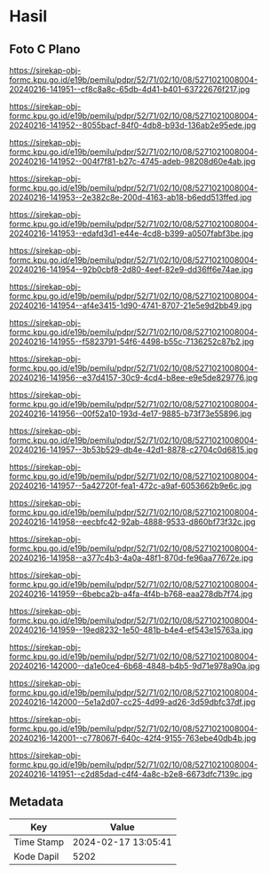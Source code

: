 # Hasil

## Foto C Plano

https://sirekap-obj-formc.kpu.go.id/e19b/pemilu/pdpr/52/71/02/10/08/5271021008004-20240216-141951--cf8c8a8c-65db-4d41-b401-63722676f217.jpg

https://sirekap-obj-formc.kpu.go.id/e19b/pemilu/pdpr/52/71/02/10/08/5271021008004-20240216-141952--8055bacf-84f0-4db8-b93d-136ab2e95ede.jpg

https://sirekap-obj-formc.kpu.go.id/e19b/pemilu/pdpr/52/71/02/10/08/5271021008004-20240216-141952--004f7f81-b27c-4745-adeb-98208d60e4ab.jpg

https://sirekap-obj-formc.kpu.go.id/e19b/pemilu/pdpr/52/71/02/10/08/5271021008004-20240216-141953--2e382c8e-200d-4163-ab18-b6edd513ffed.jpg

https://sirekap-obj-formc.kpu.go.id/e19b/pemilu/pdpr/52/71/02/10/08/5271021008004-20240216-141953--edafd3d1-e44e-4cd8-b399-a0507fabf3be.jpg

https://sirekap-obj-formc.kpu.go.id/e19b/pemilu/pdpr/52/71/02/10/08/5271021008004-20240216-141954--92b0cbf8-2d80-4eef-82e9-dd36ff6e74ae.jpg

https://sirekap-obj-formc.kpu.go.id/e19b/pemilu/pdpr/52/71/02/10/08/5271021008004-20240216-141954--af4e3415-1d90-4741-8707-21e5e9d2bb49.jpg

https://sirekap-obj-formc.kpu.go.id/e19b/pemilu/pdpr/52/71/02/10/08/5271021008004-20240216-141955--f5823791-54f6-4498-b55c-7136252c87b2.jpg

https://sirekap-obj-formc.kpu.go.id/e19b/pemilu/pdpr/52/71/02/10/08/5271021008004-20240216-141956--e37d4157-30c9-4cd4-b8ee-e9e5de829776.jpg

https://sirekap-obj-formc.kpu.go.id/e19b/pemilu/pdpr/52/71/02/10/08/5271021008004-20240216-141956--00f52a10-193d-4e17-9885-b73f73e55896.jpg

https://sirekap-obj-formc.kpu.go.id/e19b/pemilu/pdpr/52/71/02/10/08/5271021008004-20240216-141957--3b53b529-db4e-42d1-8878-c2704c0d6815.jpg

https://sirekap-obj-formc.kpu.go.id/e19b/pemilu/pdpr/52/71/02/10/08/5271021008004-20240216-141957--5a42720f-fea1-472c-a9af-6053662b9e6c.jpg

https://sirekap-obj-formc.kpu.go.id/e19b/pemilu/pdpr/52/71/02/10/08/5271021008004-20240216-141958--eecbfc42-92ab-4888-9533-d860bf73f32c.jpg

https://sirekap-obj-formc.kpu.go.id/e19b/pemilu/pdpr/52/71/02/10/08/5271021008004-20240216-141958--a377c4b3-4a0a-48f1-870d-fe96aa77672e.jpg

https://sirekap-obj-formc.kpu.go.id/e19b/pemilu/pdpr/52/71/02/10/08/5271021008004-20240216-141959--6bebca2b-a4fa-4f4b-b768-eaa278db7f74.jpg

https://sirekap-obj-formc.kpu.go.id/e19b/pemilu/pdpr/52/71/02/10/08/5271021008004-20240216-141959--19ed8232-1e50-481b-b4e4-ef543e15763a.jpg

https://sirekap-obj-formc.kpu.go.id/e19b/pemilu/pdpr/52/71/02/10/08/5271021008004-20240216-142000--da1e0ce4-6b68-4848-b4b5-9d71e978a90a.jpg

https://sirekap-obj-formc.kpu.go.id/e19b/pemilu/pdpr/52/71/02/10/08/5271021008004-20240216-142000--5e1a2d07-cc25-4d99-ad26-3d59dbfc37df.jpg

https://sirekap-obj-formc.kpu.go.id/e19b/pemilu/pdpr/52/71/02/10/08/5271021008004-20240216-142001--c778067f-640c-42f4-9155-763ebe40db4b.jpg

https://sirekap-obj-formc.kpu.go.id/e19b/pemilu/pdpr/52/71/02/10/08/5271021008004-20240216-141951--c2d85dad-c4f4-4a8c-b2e8-6673dfc7139c.jpg


## Metadata

| Key        | Value               |
| ---------- | ------------------- |
| Time Stamp | 2024-02-17 13:05:41 |
| Kode Dapil | 5202                |




